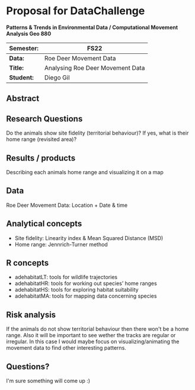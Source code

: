 # Proposal for DataChallenge

**Patterns & Trends in Environmental Data / Computational Movement
Analysis Geo 880**

| Semester:      | FS22                              |
|----------------|---------------------------------- |
| **Data:**      | Roe Deer Movement Data            |
| **Title:**     | Analysing Roe Deer Movement Data  |
| **Student:**   | Diego Gil                         |


## Abstract 
<!-- (50-60 words) -->

## Research Questions
Do the animals show site fidelity (territorial behaviour)? If yes, what is their home range (revisited area)?  

## Results / products
Describing each animals home range and visualizing it on a map

## Data
Roe Deer Movement Data: Location + Date & time

## Analytical concepts
- Site fidelity: Linearity index & Mean Squared Distance (MSD)
- Home range: Jennrich-Turner method

## R concepts
- adehabitatLT: tools for wildlife trajectories
- adehabitatHR: tools for working out species’ home ranges
- adehabitatHS: tools for exploring habitat suitability
- adehabitatMA: tools for mapping data concerning species

## Risk analysis
If the animals do not show territorial behaviour then there won't be a home range. Also it will be important to see wether the tracks are regular or irregular. In this case I would maybe focus on visualizing/animating the movement data to find other interesting patterns.

## Questions? 
I'm sure something will come up :)
